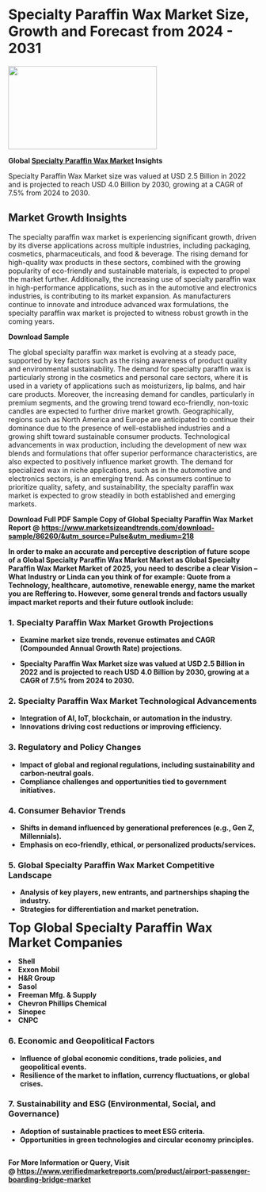 <H1>Specialty Paraffin Wax Market Size, Growth and Forecast from 2024 - 2031</H1><img class="aligncenter size-medium wp-image-584254" src="https://thirdeyenews.in/wp-content/uploads/2024/09/Global-Market-Research-300x168.jpeg" alt="" width="300" height="168" /><p><strong>Global&nbsp;<a href="https://www.marketsizeandtrends.com/download-sample/86260/&amp;utm_source=Pulse&amp;utm_medium=218">Specialty Paraffin Wax Market</a> Insights</strong></p><p>Specialty Paraffin Wax Market size was valued at USD 2.5 Billion in 2022 and is projected to reach USD 4.0 Billion by 2030, growing at a CAGR of 7.5% from 2024 to 2030.</p><p><h2>Market Growth Insights</h2> <p>The specialty paraffin wax market is experiencing significant growth, driven by its diverse applications across multiple industries, including packaging, cosmetics, pharmaceuticals, and food & beverage. The rising demand for high-quality wax products in these sectors, combined with the growing popularity of eco-friendly and sustainable materials, is expected to propel the market further. Additionally, the increasing use of specialty paraffin wax in high-performance applications, such as in the automotive and electronics industries, is contributing to its market expansion. As manufacturers continue to innovate and introduce advanced wax formulations, the specialty paraffin wax market is projected to witness robust growth in the coming years.</p> <p><strong>Download Sample</strong></p> <p>The global specialty paraffin wax market is evolving at a steady pace, supported by key factors such as the rising awareness of product quality and environmental sustainability. The demand for specialty paraffin wax is particularly strong in the cosmetics and personal care sectors, where it is used in a variety of applications such as moisturizers, lip balms, and hair care products. Moreover, the increasing demand for candles, particularly in premium segments, and the growing trend toward eco-friendly, non-toxic candles are expected to further drive market growth. Geographically, regions such as North America and Europe are anticipated to continue their dominance due to the presence of well-established industries and a growing shift toward sustainable consumer products. Technological advancements in wax production, including the development of new wax blends and formulations that offer superior performance characteristics, are also expected to positively influence market growth. The demand for specialized wax in niche applications, such as in the automotive and electronics sectors, is an emerging trend. As consumers continue to prioritize quality, safety, and sustainability, the specialty paraffin wax market is expected to grow steadily in both established and emerging markets.</p> <p><strong></p><p><span class=""><strong>Download Full PDF Sample Copy of Global Specialty Paraffin Wax Market Report</strong> @ <a href="https://www.marketsizeandtrends.com/download-sample/86260/&amp;utm_source=Pulse&amp;utm_medium=218" target="_blank">https://www.marketsizeandtrends.com/download-sample/86260/&amp;utm_source=Pulse&amp;utm_medium=218</a></span></p><p>In order to make an accurate and perceptive description of future scope of a Global&nbsp;Specialty Paraffin Wax Market Market as Global&nbsp;Specialty Paraffin Wax Market Market of 2025, you need to describe a clear Vision &ndash; What Industry or Linda can you think of for example: Quote from a Technology, healthcare, automotive, renewable energy, name the market you are Reffering to. However, some general trends and factors usually impact market reports and their future outlook include:</p><h3>1.&nbsp;<strong>Specialty Paraffin Wax Market Growth Projections</strong></h3><ul><li>Examine market size trends, revenue estimates and CAGR (Compounded Annual Growth Rate) projections.</li><li><p>Specialty Paraffin Wax Market size was valued at USD 2.5 Billion in 2022 and is projected to reach USD 4.0 Billion by 2030, growing at a CAGR of 7.5% from 2024 to 2030.</p></li></ul><h3>2.&nbsp;<strong>Specialty Paraffin Wax Market Technological Advancements</strong></h3><ul><li>Integration of AI, IoT, blockchain, or automation in the industry.</li><li>Innovations driving cost reductions or improving efficiency.</li></ul><h3>3.&nbsp;<strong>Regulatory and Policy Changes</strong></h3><ul><li>Impact of global and regional regulations, including sustainability and carbon-neutral goals.</li><li>Compliance challenges and opportunities tied to government initiatives.</li></ul><h3>4.&nbsp;<strong>Consumer Behavior Trends</strong></h3><ul><li>Shifts in demand influenced by generational preferences (e.g., Gen Z, Millennials).</li><li>Emphasis on eco-friendly, ethical, or personalized products/services.</li></ul><h3>5.&nbsp;<strong>Global Specialty Paraffin Wax Market Competitive Landscape</strong></h3><ul><li>Analysis of key players, new entrants, and partnerships shaping the industry.</li><li>Strategies for differentiation and market penetration.</li></ul><p data-pm-slice="1 1 []"><span style="color: inherit; font-family: inherit; font-size: 25px;">Top Global Specialty Paraffin Wax Market Companies</span></p><div class="" data-test-id=""><p><li>Shell</li><li> Exxon Mobil</li><li> H&R Group</li><li> Sasol</li><li> Freeman Mfg. & Supply</li><li> Chevron Phillips Chemical</li><li> Sinopec</li><li> CNPC</li></p></div><h3>6.&nbsp;<strong>Economic and Geopolitical Factors</strong></h3><ul><li>Influence of global economic conditions, trade policies, and geopolitical events.</li><li>Resilience of the market to inflation, currency fluctuations, or global crises.</li></ul><h3>7.&nbsp;<strong>Sustainability and ESG (Environmental, Social, and Governance)</strong></h3><ul><li>Adoption of sustainable practices to meet ESG criteria.</li><li>Opportunities in green technologies and circular economy principles.</li></ul><h2><strong style="font-size: 14px;">For More Information or Query, Visit @&nbsp;</strong><a style="background-color: #ffffff; font-size: 14px;" href="https://www.marketsizeandtrends.com/report/specialty-paraffin-wax-market/" target="_blank">https://www.verifiedmarketreports.com/product/airport-passenger-boarding-bridge-market</a></h2>
